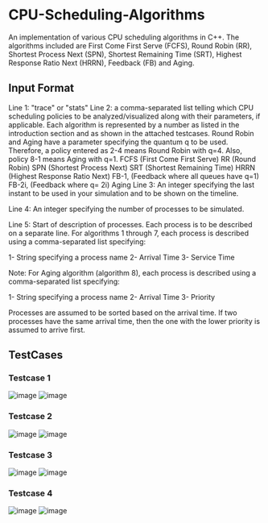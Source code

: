 # CPU-Scheduling-Algorithms
An implementation of various CPU scheduling algorithms in C++. The algorithms included are First Come First Serve (FCFS), Round Robin (RR), Shortest Process Next (SPN), Shortest Remaining Time (SRT), Highest Response Ratio Next (HRRN), Feedback (FB) and Aging.
## Input Format
Line 1: "trace" or "stats"
Line 2: a comma-separated list telling which CPU scheduling policies to be analyzed/visualized along with their parameters, if applicable. Each algorithm is represented by a number as listed in the introduction section and as shown in the attached testcases. Round Robin and Aging have a parameter specifying the quantum q to be used. Therefore, a policy entered as 2-4 means Round Robin with q=4. Also, policy 8-1 means Aging with q=1.
FCFS (First Come First Serve)
RR (Round Robin)
SPN (Shortest Process Next)
SRT (Shortest Remaining Time)
HRRN (Highest Response Ratio Next)
FB-1, (Feedback where all queues have q=1)
FB-2i, (Feedback where q= 2i)
Aging
Line 3: An integer specifying the last instant to be used in your simulation and to be shown on the timeline.

Line 4: An integer specifying the number of processes to be simulated.

Line 5: Start of description of processes. Each process is to be described on a separate line. For algorithms 1 through 7, each process is described using a comma-separated list specifying:

1- String specifying a process name
2- Arrival Time
3- Service Time

Note: For Aging algorithm (algorithm 8), each process is described using a comma-separated list specifying:

1- String specifying a process name
2- Arrival Time
3- Priority

Processes are assumed to be sorted based on the arrival time. If two processes have the same arrival time, then the one with the lower priority is assumed to arrive first.


## TestCases
### Testcase 1

![image](https://github.com/user-attachments/assets/1583f05e-7092-4b1a-8281-268bdfa6ef1e)                                  ![image](https://github.com/user-attachments/assets/ee7df2c4-2376-454c-a36c-eb480a81d634)

### Testcase 2

![image](https://github.com/user-attachments/assets/72f7620a-4a3c-4d9f-85de-17262f3a10d0)                                   ![image](https://github.com/user-attachments/assets/85c181c6-2546-42fe-bd87-04164a965c6a)

### Testcase 3

![image](https://github.com/user-attachments/assets/b0e391c2-2f63-4172-b533-f1c9ded8102f)                                    ![image](https://github.com/user-attachments/assets/e025becc-40d7-431e-824a-2b63d47d97d5)

### Testcase 4

![image](https://github.com/user-attachments/assets/f0c18c4a-3157-4a2d-bcab-73f5797c34bf)                                     ![image](https://github.com/user-attachments/assets/b9bad4f8-5bfe-4cd6-b4eb-92db491992f6)

